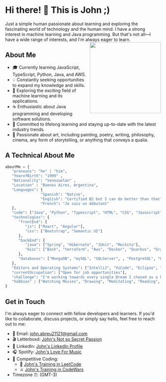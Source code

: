 # Hi there! 👋 This is John ;)
Just a simple human passionate about learning and exploring the fascinating world of technology and the human mind. I have a strong interest in machine learning and Java programming. But that's not all—I have a wide range of interests, and I'm always eager to learn.
<img align='right' src="https://64.media.tumblr.com/cd9d2aeda42dfacdd4c86bc18437135c/ef82e4d9cd7edf16-23/s640x960/0400f71132c27818520eda12e45c333123d36a33.gif" width="230">
## About Me
- 🎓 Currently learning JavaScript, TypeScript, Python, Java, and AWS.
- 💡 Constantly seeking opportunities to expand my knowledge and skills.
- 🤖 Exploring the exciting field of machine learning and its applications.
- ☕️ Enthusiastic about Java programming and developing software solutions.
- 🌱 Committed to lifelong learning and staying up-to-date with the latest industry trends.
- 🎨 Passionate about art, including painting, poetry, writing, philosophy, cinema, any form of storytelling, or anything that conveys a qualia.

## A Technical About Me 

```Python
aboutMe = {
   "pronouns": "he" | "him",
   "YearofBirth": "1999" ,
   "Nationality": "Venezuelan" ,
   "Location" : "Buenos Aires, Argentina",
   "Languages": {
                "Spanish": "Native",
                "English": "Certified B2 but I can do better than that",
                "French": "Je suis un débutant"
   },
   "code": ["Java", "Python", "Typescript", "HTML", "CSS", "Javascript"],
   "technologies": {
      "frontEnd": {
         "js": ["React", "Angular"],
         "css": ["Bootstrap", "Semantic UI"]
      },
      "backEnd": {
         "java": ["Spring", "Hibernate", "JUnit", "Mockito"],
         "misc": ["Bash", "terraform", "Aws", "Docker", "Quarkus", "GraphQl"]
      },
      "databases": ["MongoDB", "mySQL", "SQLServer", , "PostgreSQL", "Oracle"]
   },
   "Editors and Operating Systems": ["IntelliJ", "VsCode", "Eclipse", "Ubuntu"],
   "currentOccupation": ["Open for job opportunities"],
   "challenge": "I'm working towards every single Dream I chased as a kid... And Boy no one is going to stop me.",
   "hobbies" : ["Watching Movies", "Drawing", "Meditating", "Reading", "VideoGames"]
}
```

## Get in Touch

I'm always eager to connect with fellow developers and learners. If you'd like to collaborate, discuss projects, or simply say hello, feel free to reach out to me:

- 📧 Email: john.abreu21121@gmail.com
- 🎬 Letterboxd: [John's Not so Secret Passion](https://letterboxd.com/JohnJohn21121/)
- 💼 LinkedIn: [John's LinkedIn Profile](https://www.linkedin.com/in/juan-andres-abreu-598820181/)
- 🎧 Spotify: [John's Love For Music](https://open.spotify.com/user/5l3wyqysocc08l3wbs96q8qaw?si=023542aeac5144b1)
- 🦾 Competitive Coding:
    - 🤖 [John's Training in LeetCode](https://leetcode.com/AshenJohn21121/)
    - ⚔️ [John's Training in CodeWars](https://www.codewars.com/users/KhadaJhon)
-   Timezone ⏰: (GMT-3)
